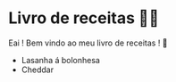 # Livro de receitas :man_cook:

Eai ! Bem vindo ao meu livro de receitas ! :call_me_hand:

- Lasanha á bolonhesa
- Cheddar
